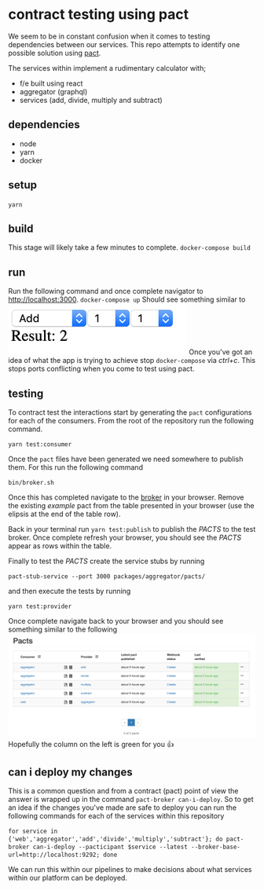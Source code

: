 # contract testing using pact

We seem to be in constant confusion when it comes to testing dependencies between our services. This repo attempts to identify one possible solution using [pact](https://docs.pact.io/).

The services within implement a rudimentary calculator with;
  * f/e built using react
  * aggregator (graphql)
  * services (add, divide, multiply and subtract)
  
## dependencies
* node
* yarn
* docker
  
## setup
`yarn`
  
## build
This stage will likely take a few minutes to complete.
`docker-compose build`

## run
Run the following command and once complete navigator to [http://localhost:3000](http://localhost:3000). 
`docker-compose up`
Should see something similar to
![](bin/app.png)
Once you've got an idea of what the app is trying to achieve stop `docker-compose` via _ctrl+c_. This stops ports conflicting when you come to test using pact.

## testing
To contract test the interactions start by generating the `pact` configurations for each of the consumers. From the root of the repository run the following command.
```
yarn test:consumer
```

Once the `pact` files have been generated we need somewhere to publish them. For this run the following command
```
bin/broker.sh
```
Once this has completed navigate to the [broker](http://localhost:9292) in your browser. Remove the existing _example_ pact from the table presented in your browser (use the elipsis at the end of the table row).

Back in your terminal run `yarn test:publish` to publish the _PACTS_ to the test broker. Once complete refresh your browser, you should see the _PACTS_ appear as rows within the table.

Finally to test the _PACTS_ create the service stubs by running
```
pact-stub-service --port 3000 packages/aggregator/pacts/
```
and then execute the tests by running
```
yarn test:provider
```

Once complete navigate back to your browser and you should see something similar to the following
![](bin/pacts.png)
Hopefully the column on the left is green for you 👍

## can i deploy my changes
This is a common question and from a contract (pact) point of view the answer is wrapped up in the command `pact-broker can-i-deploy`. So to get an idea if the changes you've made are safe to deploy you can run the following commands for each of the services within this repository
```
for service in {'web','aggregator','add','divide','multiply','subtract'}; do pact-broker can-i-deploy --pacticipant $service --latest --broker-base-url=http://localhost:9292; done
```
We can run this within our pipelines to make decisions about what services within our platform can be deployed.
